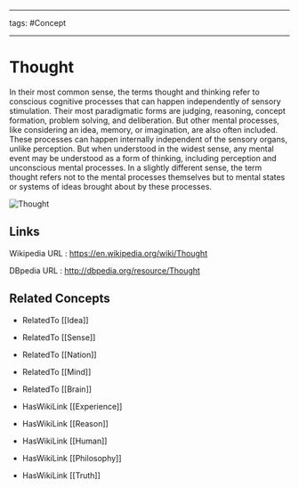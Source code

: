 




---

tags: #Concept

---
# Thought


In their most common sense, the terms thought and thinking refer to conscious cognitive processes that can happen independently of sensory stimulation. Their most paradigmatic forms are judging, reasoning, concept formation, problem solving, and deliberation. But other mental processes, like considering an idea, memory, or imagination, are also often included. These processes can happen internally independent of the sensory organs, unlike perception. But when understood in the widest sense, any mental event may be understood as a form of thinking, including perception and unconscious mental processes. In a slightly different sense, the term thought refers not to the mental processes themselves but to mental states or systems of ideas brought about by these processes.

![Thought](http://commons.wikimedia.org/wiki/Special:FilePath/Jardin_du_Musee_Rodin_Paris_Le_Penseur_20050402_(02).jpg?width=300)


## Links


Wikipedia URL : https://en.wikipedia.org/wiki/Thought

DBpedia URL : http://dbpedia.org/resource/Thought


## Related Concepts


- RelatedTo [[Idea]]

- RelatedTo [[Sense]]

- RelatedTo [[Nation]]

- RelatedTo [[Mind]]

- RelatedTo [[Brain]]

- HasWikiLink [[Experience]]

- HasWikiLink [[Reason]]

- HasWikiLink [[Human]]

- HasWikiLink [[Philosophy]]

- HasWikiLink [[Truth]]